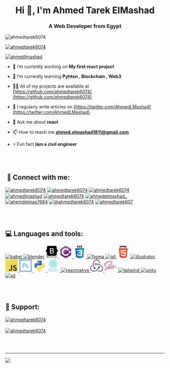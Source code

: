 

<h1 align="center">Hi 👋, I'm Ahmed Tarek ElMashad</h1>
<h3 align="center">A Web Developer from Egypt</h3>

<p align="left"> <img src="https://komarev.com/ghpvc/?username=ahmedtarek6074&label=Profile%20views&color=0e75b6&style=flat" alt="ahmedtarek6074" /> </p>

<p align="left"> <a href="https://github.com/ryo-ma/github-profile-trophy"><img src="https://github-profile-trophy.vercel.app/?username=ahmedtarek6074&theme=monokai" alt="ahmedtarek6074" /></a> </p>

<p align="left"> <a href="https://twitter.com/ahmedlmashad" target="blank"><img src="https://img.shields.io/twitter/follow/ahmedlmashad?logo=twitter&style=for-the-badge" alt="ahmedlmashad" /></a> </p>

- 🔭 I’m currently working on **My first react project**

- 🌱 I’m currently learning **Pyhton , Blockchain , Web3**

- 👨‍💻 All of my projects are available at [https://github.com/ahmedtarek6074](https://github.com/ahmedtarek6074)

- 📝 I regularly write articles on [https://twitter.com/AhmedLMashad](https://twitter.com/AhmedLMashad)

- 💬 Ask me about **react**

- 📫 How to reach me **ahmed.elmashad1811@gmail.com**

- ⚡ Fun fact **Iam a civil engineer**


<br>  </br>

<h2 align="left"> 🔗‍ Connect with me:</h2>
<p align="left">
<a href="https://wa.me/201000106074" target="blank"><img align="center" src="https://raw.githubusercontent.com/rahuldkjain/github-profile-readme-generator/master/src/images/icons/Social/whatsapp.svg" alt="ahmedtarek6074" height="30" width="40" /></a>
<a href="https://codepen.io/ahmedtarek6074" target="blank"><img align="center" src="https://raw.githubusercontent.com/rahuldkjain/github-profile-readme-generator/master/src/images/icons/Social/codepen.svg" alt="ahmedtarek6074" height="30" width="40" /></a>
<a href="https://dev.to/ahmedtarek6074" target="blank"><img align="center" src="https://raw.githubusercontent.com/rahuldkjain/github-profile-readme-generator/master/src/images/icons/Social/devto.svg" alt="ahmedtarek6074" height="30" width="40" /></a>
<a href="https://twitter.com/ahmedlmashad" target="blank"><img align="center" src="https://raw.githubusercontent.com/rahuldkjain/github-profile-readme-generator/master/src/images/icons/Social/twitter.svg" alt="ahmedlmashad" height="30" width="40" /></a>
<a href="https://linkedin.com/in/ahmedtarek6074" target="blank"><img align="center" src="https://raw.githubusercontent.com/rahuldkjain/github-profile-readme-generator/master/src/images/icons/Social/linked-in-alt.svg" alt="ahmedtarek6074" height="30" width="40" /></a>
<a href="https://instagram.com/ahmedelmashad_" target="blank"><img align="center" src="https://raw.githubusercontent.com/rahuldkjain/github-profile-readme-generator/master/src/images/icons/Social/instagram.svg" alt="ahmedelmashad_" height="30" width="40" /></a>
<a href="https://www.behance.net/ahemdelmas7684" target="blank"><img align="center" src="https://raw.githubusercontent.com/rahuldkjain/github-profile-readme-generator/master/src/images/icons/Social/behance.svg" alt="ahemdelmas7684" height="30" width="40" /></a>
<a href="https://medium.com/@ahmedtarek6074" target="blank"><img align="center" src="https://raw.githubusercontent.com/rahuldkjain/github-profile-readme-generator/master/src/images/icons/Social/medium.svg" alt="@ahmedtarek6074" height="30" width="40" /></a>
<a href="https://www.leetcode.com/ahmedtarek607" target="blank"><img align="center" src="https://raw.githubusercontent.com/rahuldkjain/github-profile-readme-generator/master/src/images/icons/Social/leet-code.svg" alt="ahmedtarek607" height="30" width="40" /></a>
</p>  
<br>  </br>

<h2 align="left"> 💻 Languages and tools: </h2>  

<p align="left"> <a href="https://babeljs.io/" target="_blank" rel="noreferrer"> <img src="https://www.vectorlogo.zone/logos/babeljs/babeljs-icon.svg" alt="babel" width="40" height="40"/> </a> <a href="https://www.blender.org/" target="_blank" rel="noreferrer"> <img src="https://download.blender.org/branding/community/blender_community_badge_white.svg" alt="blender" width="40" height="40"/> </a> <a href="https://getbootstrap.com" target="_blank" rel="noreferrer"> <img src="https://raw.githubusercontent.com/devicons/devicon/master/icons/bootstrap/bootstrap-plain-wordmark.svg" alt="bootstrap" width="40" height="40"/> </a> <a href="https://www.w3schools.com/cs/" target="_blank" rel="noreferrer"> <img src="https://raw.githubusercontent.com/devicons/devicon/master/icons/csharp/csharp-original.svg" alt="csharp" width="40" height="40"/> </a> <a href="https://www.w3schools.com/css/" target="_blank" rel="noreferrer"> <img src="https://raw.githubusercontent.com/devicons/devicon/master/icons/css3/css3-original-wordmark.svg" alt="css3" width="40" height="40"/> </a> <a href="https://www.figma.com/" target="_blank" rel="noreferrer"> <img src="https://www.vectorlogo.zone/logos/figma/figma-icon.svg" alt="figma" width="40" height="40"/> </a> <a href="https://git-scm.com/" target="_blank" rel="noreferrer"> <img src="https://www.vectorlogo.zone/logos/git-scm/git-scm-icon.svg" alt="git" width="40" height="40"/> </a> <a href="https://www.w3.org/html/" target="_blank" rel="noreferrer"> <img src="https://raw.githubusercontent.com/devicons/devicon/master/icons/html5/html5-original-wordmark.svg" alt="html5" width="40" height="40"/> </a> <a href="https://www.adobe.com/in/products/illustrator.html" target="_blank" rel="noreferrer"> <img src="https://www.vectorlogo.zone/logos/adobe_illustrator/adobe_illustrator-icon.svg" alt="illustrator" width="40" height="40"/> </a> <a href="https://developer.mozilla.org/en-US/docs/Web/JavaScript" target="_blank" rel="noreferrer"> <img src="https://raw.githubusercontent.com/devicons/devicon/master/icons/javascript/javascript-original.svg" alt="javascript" width="40" height="40"/> </a> <a href="https://www.photoshop.com/en" target="_blank" rel="noreferrer"> <img src="https://raw.githubusercontent.com/devicons/devicon/master/icons/photoshop/photoshop-line.svg" alt="photoshop" width="40" height="40"/> </a> <a href="https://www.python.org" target="_blank" rel="noreferrer"> <img src="https://raw.githubusercontent.com/devicons/devicon/master/icons/python/python-original.svg" alt="python" width="40" height="40"/> </a> <a href="https://reactjs.org/" target="_blank" rel="noreferrer"> <img src="https://raw.githubusercontent.com/devicons/devicon/master/icons/react/react-original-wordmark.svg" alt="react" width="40" height="40"/> </a> <a href="https://reactnative.dev/" target="_blank" rel="noreferrer"> <img src="https://reactnative.dev/img/header_logo.svg" alt="reactnative" width="40" height="40"/> </a> <a href="https://redux.js.org" target="_blank" rel="noreferrer"> <img src="https://raw.githubusercontent.com/devicons/devicon/master/icons/redux/redux-original.svg" alt="redux" width="40" height="40"/> </a> <a href="https://sass-lang.com" target="_blank" rel="noreferrer"> <img src="https://raw.githubusercontent.com/devicons/devicon/master/icons/sass/sass-original.svg" alt="sass" width="40" height="40"/> </a> <a href="https://tailwindcss.com/" target="_blank" rel="noreferrer"> <img src="https://www.vectorlogo.zone/logos/tailwindcss/tailwindcss-icon.svg" alt="tailwind" width="40" height="40"/> </a> <a href="https://unity.com/" target="_blank" rel="noreferrer"> <img src="https://www.vectorlogo.zone/logos/unity3d/unity3d-icon.svg" alt="unity" width="40" height="40"/> </a> <a href="https://www.adobe.com/products/xd.html" target="_blank" rel="noreferrer"> <img src="https://cdn.worldvectorlogo.com/logos/adobe-xd.svg" alt="xd" width="40" height="40"/> </a> </p>  

<br>  </br>

<h2 align="left"> 🌱 Support:</h2>  

<p><a href="https://www.buymeacoffee.com/ahmedtarek6074"> <img align="center" src="https://cdn.buymeacoffee.com/buttons/v2/default-yellow.png" height="50" width="210" alt="ahmedtarek6074" /></a> <br> </br> 
<a href="https://ko-fi.com/ahmedtarek6074"> <img align="center" src="https://cdn.ko-fi.com/cdn/kofi3.png?v=3" height="50" width="210" alt="ahmedtarek6074" /></a></p>
<br>  </br>  


--- 
 [![](https://visitcount.itsvg.in/api?id=ahmedtarek6074&icon=9&color=0)](https://visitcount.itsvg.in)
